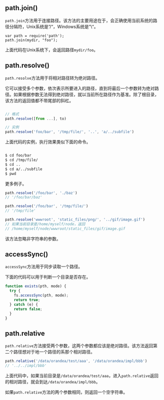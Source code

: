 ## path.join()

`path.join`方法用于连接路径。该方法的主要用途在于，会正确使用当前系统的路径分隔符，Unix系统是”/“，Windows系统是”\“。

```
var path = require('path');
path.join(mydir, "foo");

```

上面代码在Unix系统下，会返回路径`mydir/foo`。

## path.resolve()

`path.resolve`方法用于将相对路径转为绝对路径。

它可以接受多个参数，依次表示所要进入的路径，直到将最后一个参数转为绝对路径。如果根据参数无法得到绝对路径，就以当前所在路径作为基准。除了根目录，该方法的返回值都不带尾部的斜杠。

```javascript

// 格式
path.resolve([from ...], to)

// 实例
path.resolve('foo/bar', '/tmp/file/', '..', 'a/../subfile')

```

上面代码的实例，执行效果类似下面的命令。

```bash

$ cd foo/bar
$ cd /tmp/file/
$ cd ..
$ cd a/../subfile
$ pwd

```

更多例子。

```javascript
path.resolve('/foo/bar', './baz')
// '/foo/bar/baz'

path.resolve('/foo/bar', '/tmp/file/')
// '/tmp/file'

path.resolve('wwwroot', 'static_files/png/', '../gif/image.gif')
// 如果当前目录是/home/myself/node，返回
// /home/myself/node/wwwroot/static_files/gif/image.gif
```

该方法忽略非字符串的参数。

## accessSync()

`accessSync`方法用于同步读取一个路径。

下面的代码可以用于判断一个目录是否存在。

```javascript
function exists(pth, mode) {
  try {
    fs.accessSync(pth, mode);
    return true;
  } catch (e) {
    return false;
  }
}
```

## path.relative

`path.relative`方法接受两个参数，这两个参数都应该是绝对路径。该方法返回第二个路径想对于地一个路径的系那个相对路径。

```javascript
path.relative('/data/orandea/test/aaa', '/data/orandea/impl/bbb')
// '../../impl/bbb'
```

上面代码中，如果当前目录是`/data/orandea/test/aaa`，进入`path.relative`返回的相对路径，就会到达`/data/orandea/impl/bbb`。

如果`path.relative`方法的两个参数相同，则返回一个空字符串。
